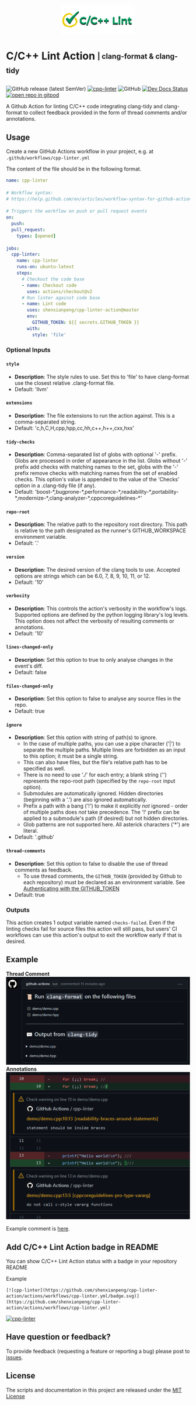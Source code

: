 <p align="center">
<img src="docs/images/logo_nobg.png" alt="icon">
</p>
<!--intro-start-->

# C/C++ Lint Action <sub><sup>| clang-format & clang-tidy</sup></sub>

![GitHub release (latest SemVer)](https://img.shields.io/github/v/release/shenxianpeng/cpp-linter-action)
[![cpp-linter](https://github.com/shenxianpeng/cpp-linter-action/actions/workflows/cpp-linter.yml/badge.svg)](https://github.com/shenxianpeng/cpp-linter-action/actions/workflows/cpp-linter.yml)
![GitHub](https://img.shields.io/github/license/shenxianpeng/cpp-linter-action?label=license)
[![Dev Docs Status](https://readthedocs.org/projects/cpp-linter-action/badge/?version=latest)](https://cpp-linter-action.readthedocs.io/en/latest/?badge=latest)
[![open repo in gitpod](https://img.shields.io/badge/Gitpod-Use%20Online%20IDE-B16C04?logo=gitpod)](https://gitpod.io/#https://github.com/shenxianpeng/cpp-linter-action)


A Github Action for linting C/C++ code integrating clang-tidy and clang-format to collect feedback provided in the form of thread comments and/or annotations.

## Usage

Create a new GitHub Actions workflow in your project, e.g. at `.github/workflows/cpp-linter.yml`

The content of the file should be in the following format.

```yaml
name: cpp-linter

# Workflow syntax:
# https://help.github.com/en/articles/workflow-syntax-for-github-actions

# Triggers the workflow on push or pull request events
on:
  push:
  pull_request:
    types: [opened]
    
jobs:
  cpp-linter:
    name: cpp-linter
    runs-on: ubuntu-latest
    steps:
      # Checkout the code base
      - name: Checkout code
        uses: actions/checkout@v2
      # Run linter against code base
      - name: Lint code
        uses: shenxianpeng/cpp-linter-action@master
        env:
          GITHUB_TOKEN: ${{ secrets.GITHUB_TOKEN }}
        with:
          style: 'file'
```


### Optional Inputs

#### `style`
   - **Description**: The style rules to use. Set this to 'file' to have clang-format use the closest relative .clang-format file.
   - Default: 'llvm'
#### `extensions`
   - **Description**: The file extensions to run the action against. This is a comma-separated string.
   - Default: 'c,h,C,H,cpp,hpp,cc,hh,c++,h++,cxx,hxx'
#### `tidy-checks`
   - **Description**: Comma-separated list of globs with optional '-' prefix. Globs are processed in order of appearance in the list. Globs without '-' prefix add checks with matching names to the set, globs with the '-' prefix remove checks with matching names from the set of enabled checks. This option's value is appended to the value of the 'Checks' option in a .clang-tidy file (if any).
   - Default: 'boost-\*,bugprone-\*,performance-\*,readability-\*,portability-\*,modernize-\*,clang-analyzer-\*,cppcoreguidelines-\*'
#### `repo-root`
   - **Description**: The relative path to the repository root directory. This path is relative to the path designated as the runner's GITHUB_WORKSPACE environment variable.
   - Default: '.'
#### `version`
   - **Description**: The desired version of the clang tools to use. Accepted options are strings which can be 6.0, 7, 8, 9, 10, 11, or 12.
   - Default: '10'
#### `verbosity`
   - **Description**: This controls the action's verbosity in the workflow's logs. Supported options are defined by the python logging library's log levels. This option does not affect the verbosity of resulting comments or annotations.
   - Default: '10'
#### `lines-changed-only`
   - **Description**: Set this option to true to only analyse changes in the event's diff.
   - Default: false
#### `files-changed-only`
   - **Description**: Set this option to false to analyse any source files in the repo.
   - Default: true
#### `ignore`
   - **Description**: Set this option with string of path(s) to ignore.
      - In the case of multiple paths, you can use a pipe character ('|')
        to separate the multiple paths. Multiple lines are forbidden as an input to this option; it must be a single string.
      - This can also have files, but the file's relative path has to be specified
        as well.
      - There is no need to use './' for each entry; a blank string ('') represents
        the repo-root path (specified by the `repo-root` input option).
      - Submodules are automatically ignored. Hidden directories (beginning with a '.') are also ignored automatically.
      - Prefix a path with a bang ('!') to make it explicitly *not* ignored - order of
        multiple paths does *not* take precedence. The '!' prefix can be applied to
        a submodule's path (if desired) but not hidden directories.
      - Glob patterns are not supported here. All asterick characters ('*') are literal.
   - Default: '.github'
#### `thread-comments`
   - **Description**: Set this option to false to disable the use of thread comments as feedback.
      - To use thread comments, the `GITHUB_TOKEN` (provided by Github to each repository) must be declared as an environment
        variable. See [Authenticating with the GITHUB_TOKEN](https://docs.github.com/en/actions/reference/authentication-in-a-workflow)
   - Default: true

### Outputs

This action creates 1 output variable named `checks-failed`. Even if the linting checks fail for source files this action will still pass, but users' CI workflows can use this action's output to exit the workflow early if that is desired.

## Example
<!--intro-end-->
**Thread Comment**
![github-actions bot](./docs/images/demo_comment.png)
**Annotations**
![workflow annotations](./docs/images/demo_annotations.png)
<!--footer-start-->
Example comment is [here](https://github.com/shenxianpeng/cpp-linter-action/pull/5#commitcomment-55252014).

## Add C/C++ Lint Action badge in README

You can show C/C++ Lint Action status with a badge in your repository README

Example 

```
[![cpp-linter](https://github.com/shenxianpeng/cpp-linter-action/actions/workflows/cpp-linter.yml/badge.svg)](https://github.com/shenxianpeng/cpp-linter-action/actions/workflows/cpp-linter.yml)
```

[![cpp-linter](https://github.com/shenxianpeng/cpp-linter-action/actions/workflows/cpp-linter.yml/badge.svg)](https://github.com/shenxianpeng/cpp-linter-action/actions/workflows/cpp-linter.yml)

## Have question or feedback?

To provide feedback (requesting a feature or reporting a bug) please post to [issues](https://github.com/shenxianpeng/cpp-linter-action/issues).


## License

The scripts and documentation in this project are released under the [MIT License](https://github.com/shenxianpeng/cpp-linter-action/blob/master/LICENSE)
<!--footer-end-->
